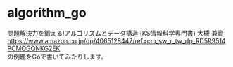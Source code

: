 # algorithm_go

問題解決力を鍛える!アルゴリズムとデータ構造 (KS情報科学専門書) 大槻 兼資 </br>
https://www.amazon.co.jp/dp/4065128447/ref=cm_sw_r_tw_dp_RD5R9514PCMQGQNKG2EK </br>
の例題をGoで書いてみたりします。
